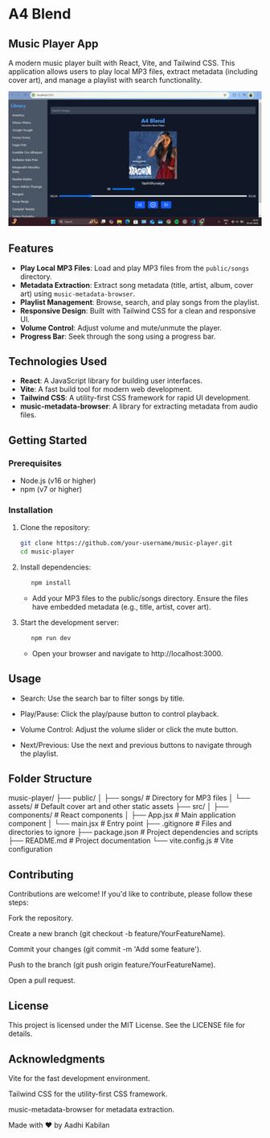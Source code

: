 # A4 Blend
## Music Player App

A modern music player built with React, Vite, and Tailwind CSS. This application allows users to play local MP3 files, extract metadata (including cover art), and manage a playlist with search functionality.

![Music Player Screenshot](./screenshot.png) <!-- Add a screenshot if available -->

## Features

- **Play Local MP3 Files**: Load and play MP3 files from the `public/songs` directory.
- **Metadata Extraction**: Extract song metadata (title, artist, album, cover art) using `music-metadata-browser`.
- **Playlist Management**: Browse, search, and play songs from the playlist.
- **Responsive Design**: Built with Tailwind CSS for a clean and responsive UI.
- **Volume Control**: Adjust volume and mute/unmute the player.
- **Progress Bar**: Seek through the song using a progress bar.

## Technologies Used

- **React**: A JavaScript library for building user interfaces.
- **Vite**: A fast build tool for modern web development.
- **Tailwind CSS**: A utility-first CSS framework for rapid UI development.
- **music-metadata-browser**: A library for extracting metadata from audio files.

## Getting Started

### Prerequisites

- Node.js (v16 or higher)
- npm (v7 or higher)

### Installation

1. Clone the repository:

   ```bash
   git clone https://github.com/your-username/music-player.git
   cd music-player
   ```
2. Install dependencies:

   ```bash
      npm install
   ```
   - Add your MP3 files to the public/songs directory. Ensure the files have embedded metadata (e.g., title, artist, cover art).

3. Start the development server:

   ```bash
      npm run dev
   ```
     - Open your browser and navigate to http://localhost:3000.



## Usage
- Search: Use the search bar to filter songs by title.

- Play/Pause: Click the play/pause button to control playback.

- Volume Control: Adjust the volume slider or click the mute button.

- Next/Previous: Use the next and previous buttons to navigate through the playlist.

## Folder Structure

music-player/
├── public/
│   ├── songs/            # Directory for MP3 files
│   └── assets/           # Default cover art and other static assets
├── src/
│   ├── components/       # React components
│   ├── App.jsx           # Main application component
│   └── main.jsx          # Entry point
├── .gitignore            # Files and directories to ignore
├── package.json          # Project dependencies and scripts
├── README.md             # Project documentation
└── vite.config.js        # Vite configuration

## Contributing
Contributions are welcome! If you'd like to contribute, please follow these steps:

Fork the repository.

Create a new branch (git checkout -b feature/YourFeatureName).

Commit your changes (git commit -m 'Add some feature').

Push to the branch (git push origin feature/YourFeatureName).

Open a pull request.

## License
This project is licensed under the MIT License. See the LICENSE file for details.

## Acknowledgments
Vite for the fast development environment.

Tailwind CSS for the utility-first CSS framework.

music-metadata-browser for metadata extraction.

Made with ❤️ by Aadhi Kabilan




